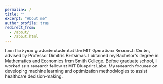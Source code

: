 ```yaml
---
permalink: /
title: ""
excerpt: "About me"
author_profile: true
redirect_from: 
  - /about/
  - /about.html
---
```


I am first-year graduate student at the MIT Operations Research Center, advised by Professor Dimitris Bertsimas. 
I obtained my Bachelor's degree in Mathematics and Economics from Smith College. 
Before graduate school, I worked as a research fellow at MIT Blueprint Labs.
My research focuses on developing machine learning and optimization methodologies to assist healthcare decision-making. 
